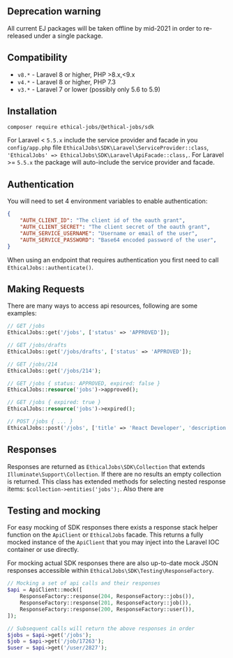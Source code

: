 ## Deprecation warning

All current EJ packages will be taken offline by mid-2021 in order to re-released under a single package.

## Compatibility

 - `v8.*` - Laravel 8 or higher, PHP >8.x,<9.x
 - `v4.*` - Laravel 8 or higher, PHP 7.3
 - `v3.*` - Laravel 7 or lower (possibly only 5.6 to 5.9)

## Installation

`composer require ethical-jobs/@ethical-jobs/sdk`

For Laravel < `5.5.x` include the service provider and facade in you `config/app.php` file `EthicalJobs\SDK\Laravel\ServiceProvider::class`, `'EthicalJobs' => EthicalJobs\SDK\Laravel\ApiFacade::class,`. For Laravel >= `5.5.x` the package will auto-include the service provider and facade.

## Authentication

You will need to set 4 environment variables to enable authentication:

```json
{
    "AUTH_CLIENT_ID": "The client id of the oauth grant",
    "AUTH_CLIENT_SECRET": "The client secret of the oauth grant",
    "AUTH_SERVICE_USERNAME": "Username or email of the user",
    "AUTH_SERVICE_PASSWORD": "Base64 encoded password of the user",
}
```

When using an endpoint that requires authentication you first need to call `EthicalJobs::authenticate()`.

## Making Requests

There are many ways to access api resources, following are some examples:

```php
// GET /jobs
EthicalJobs::get('/jobs', ['status' => 'APPROVED']);

// GET /jobs/drafts
EthicalJobs::get('/jobs/drafts', ['status' => 'APPROVED']);

// GET /jobs/214
EthicalJobs::get('/jobs/214');

// GET /jobs { status: APPROVED, expired: false }
EthicalJobs::resource('jobs')->approved();

// GET /jobs { expired: true }
EthicalJobs::resource('jobs')->expired();

// POST /jobs { ... }
EthicalJobs::post('/jobs', ['title' => 'React Developer', 'description' => 'We are looking for...']);
```

## Responses

Responses are returned as `EthicalJobs\SDK\Collection` that extends `Illuminate\Support\Collection`. If there are no results an empty collection is returned. This class has extended methods for selecting nested response items: `$collection->entities('jobs');`. Also there are 

## Testing and mocking

For easy mocking of SDK responses there exists a response stack helper function on the `ApiClient` or `EthicalJobs` facade. This returns a fully mocked instance of the `ApiClient` that you may inject into the Laravel IOC container or use directly.

For mocking actual SDK responses there are also up-to-date mock JSON responses accessible within `EthicalJobs\SDK\Testing\ResponseFactory`.

```php
// Mocking a set of api calls and their responses
$api = ApiClient::mock([
    ResponseFactory::response(204, ResponseFactory::jobs()),
    ResponseFactory::response(201, ResponseFactory::job()),
    ResponseFactory::response(200, ResponseFactory::user()),
]);

// Subsequent calls will return the above responses in order
$jobs = $api->get('/jobs');
$job = $api->get('/job/17263');
$user = $api->get('/user/2827');
```
